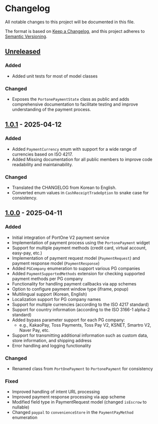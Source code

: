 # Changelog

All notable changes to this project will be documented in this file.

The format is based on [Keep a Changelog](https://keepachangelog.com/en/1.1.0/),
and this project adheres to [Semantic Versioning](https://semver.org/spec/v2.0.0.html).

## [Unreleased]

### Added

- Added unit tests for most of model classes

### Changed

- Exposes the `PortonePaymentState` class as public and adds comprehensive documentation to facilitate testing and improve understanding of the payment process.

## [1.0.1] - 2025-04-12

### Added

- Added `PaymentCurrency` enum with support for a wide range of currencies based on ISO 4217.
- Added Missing documentation for all public members to improve code readability and maintainability.

### Changed

- Translated the CHANGELOG from Korean to English.
- Converted enum values in `CashReceiptTradeOption` to snake case for consistency.

## [1.0.0] - 2025-04-11

### Added

- Initial integration of PortOne V2 payment service
- Implementation of payment process using the `PortonePayment` widget
- Support for multiple payment methods (credit card, virtual account, easy-pay, etc.)
- Implementation of payment request model (`PaymentRequest`) and payment response model (`PaymentResponse`)
- Added `PGCompany` enumeration to support various PG companies
- Added `PaymentSupportedMethods` extension for checking supported payment methods per PG company
- Functionality for handling payment callbacks via app schemes
- Option to configure payment window type (iframe, popup)
- Multilingual support (Korean, English)
- Localization support for PG company names
- Support for multiple currencies (according to the ISO 4217 standard)
- Support for country information (according to the ISO 3166-1 alpha-2 standard)
- Added bypass parameter support for each PG company:
  - e.g., KakaoPay, Toss Payments, Toss Pay V2, KSNET, Smartro V2, Naver Pay, etc.
- Support for transmitting additional information such as custom data, store information, and shipping address
- Error handling and logging functionality

### Changed

- Renamed class from `PortOnePayment` to `PortonePayment` for consistency

### Fixed

- Improved handling of intent URL processing
- Improved payment response processing via app scheme
- Modified field type in PaymentRequest model (changed `isEscrow` to nullable)
- Changed `paypal` to `convenienceStore` in the `PaymentPayMethod` enumeration

[Unreleased]: https://github.com/AndrewDongminYoo/portone_flutter/compare/1.0.1...HEAD
[1.0.1]: https://github.com/AndrewDongminYoo/portone_flutter/compare/v1.0.0...v1.0.1
[1.0.0]: https://github.com/AndrewDongminYoo/portone_flutter/releases/tag/v1.0.0
